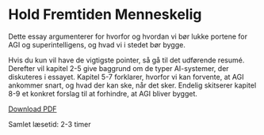 # Hold Fremtiden Menneskelig

Dette essay argumenterer for hvorfor og hvordan vi bør lukke portene for AGI og superintelligens, og hvad vi i stedet bør bygge.

Hvis du kun vil have de vigtigste pointer, så gå til det udførende resumé. Derefter vil kapitel 2-5 give baggrund om de typer AI-systemer, der diskuteres i essayet. Kapitel 5-7 forklarer, hvorfor vi kan forvente, at AGI ankommer snart, og hvad der kan ske, når det sker. Endelig skitserer kapitel 8-9 et konkret forslag til at forhindre, at AGI bliver bygget.

[Download PDF](https://keepthefuturehuman.ai/wp-content/uploads/2025/03/Keep_the_Future_Human__AnthonyAguirre__5March2025.pdf)

Samlet læsetid: 2-3 timer